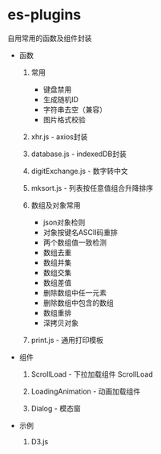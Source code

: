 # es-plugins

自用常用的函数及组件封装 

- 函数

  1. 常用 
    
     + 键盘禁用
     + 生成随机ID
     + 字符串去空（兼容）
     + 图片格式校验 
  
  2. xhr.js - axios封装 
    
  3. database.js - indexedDB封装
    
  4. digitExchange.js - 数字转中文 

  5. mksort.js - 列表按任意值组合升降排序
    
  6. 数组及对象常用
    
     + json对象检则
     + 对象按键名ASCII码重排
     + 两个数组值一致检测
     + 数组去重
     + 数组并集
     + 数组交集
     + 数组差值
     + 删除数组中任一元素
     + 删除数组中包含的数组
     + 数组重排
     + 深拷贝对象
    
  7. print.js - 通用打印模板 

- 组件

  1. ScrollLoad - 下拉加载组件 ScrollLoad

  2. LoadingAnimation - 动画加载组件
    
  3. Dialog - 模态窗
    

- 示例

  1. D3.js
